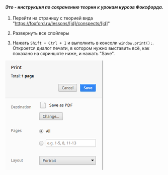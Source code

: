 #### *Это - инструкция по сохранению теории к урокам курсов Фоксфорда.*

1) Перейти на страницу с теорией вида "https://foxford.ru/lessons/[id]/conspects/[id]"

2) Развернуть все спойлеры

3) Нажать `Shift + Ctrl + I` и выполнить в консоли `window.print();`. Откроется диалог печати, в котором нужно выставить всё, как показано на скриншоте ниже, и нажать "Save".

![Screenshot1](Screenshot_1.png)
